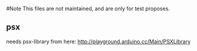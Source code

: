 #Note
This files are not maintained, and are only for test proposes.

## psx
needs psx-library from here:
http://playground.arduino.cc/Main/PSXLibrary
